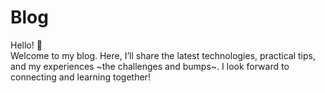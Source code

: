 # Blog

Hello! 🌟  
Welcome to my blog. Here, I’ll share the latest technologies, practical tips, and my experiences ~the challenges and bumps~. I look forward to connecting and learning together!

